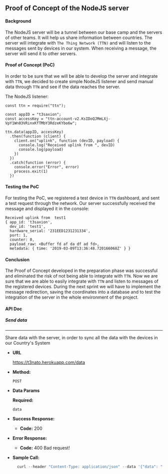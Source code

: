 ## **Proof of Concept of the NodeJS server**

#### Background
The NodeJS server will be a tunnel between our base camp and the servers of other teams. It will help us share information between countries. The server will integrate with `The Thing Network (TTN)` and will listen to the messages sent by devices in our system. When receiving a message, the server will send it to other servers. 

#### Proof of Concept (PoC)
In order to be sure that we will be able to develop the server and integrate with `TTN`, we decided to create simple NodeJS listener and send manual data through `TTN` and see if the data reaches the server.

The NodeJS listener:
```
const ttn = require("ttn");

const appID = "t3saxion";
const accessKey = "ttn-account-v2.KsIDoQJMmLXj-VpY1Wn03VRinxKfTMbY3RdzeKYbo6w";

ttn.data(appID, accessKey)
  .then(function (client) {
    client.on("uplink", function (devID, payload) {
      console.log("Received uplink from ", devID)
      console.log(payload)
    })
  })
  .catch(function (error) {
    console.error("Error", error)
    process.exit(1)
  })
```

#### Testing the PoC
For testing the PoC, we registered a test device in `TTN` dashboard, and sent a test request through the network. Our server successfully received the message and displayed it in the console:
```n
Received uplink from  test1
{ app_id: 't3saxion',
  dev_id: 'test1',
  hardware_serial: '231EED1231231334',
  port: 1,
  counter: 0,
  payload_raw: <Buffer fd af da df ad fd>,
  metadata: { time: '2019-03-09T13:36:48.720166068Z' } }

```

#### Conclusion
The Proof of Concept developed in the preparation phase was successful and eliminated the risk of not being able to integrate with `TTN`. Now we are sure that we are able to easily integrate with `TTN` and listen to messages of the registered devices. During the next sprint we will have to implement the message redirection, saving the coordinates into a database and to test the integration of the server in the whole environment of the project.

#### API Doc

##### Send data
----
  Share data with the server, in order to sync all the data with the devices in our Country's System

* **URL**

  https://t3nato.herokuapp.com/data

* **Method:**

  `POST`

* **Data Params**

  **Required:**

  `data`

* **Success Response:**

  * **Code:** 200 <br />
 
* **Error Response:**

  * **Code:** 400 Bad request! <br />

* **Sample Call:**

  ```javascript
    curl --header "Content-Type: application/json" --data '{"data": "02023012301231"}' --request POST https://t3nato.herokuapp.com/data
  ```